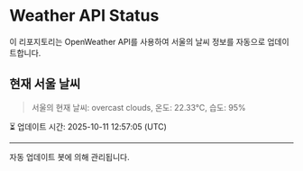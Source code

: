 
# Weather API Status

이 리포지토리는 OpenWeather API를 사용하여 서울의 날씨 정보를 자동으로 업데이트합니다.

## 현재 서울 날씨
> 서울의 현재 날씨: overcast clouds, 온도: 22.33°C, 습도: 95%

⏳ 업데이트 시간: 2025-10-11 12:57:05 (UTC)

---
자동 업데이트 봇에 의해 관리됩니다.
